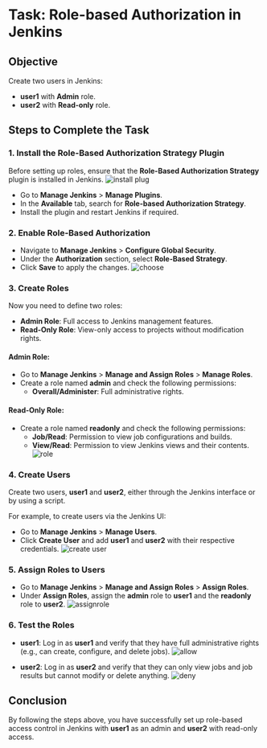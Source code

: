 # Task: Role-based Authorization in Jenkins

## Objective
Create two users in Jenkins:
- **user1** with **Admin** role.
- **user2** with **Read-only** role.

## Steps to Complete the Task

### 1. Install the **Role-Based Authorization Strategy** Plugin

Before setting up roles, ensure that the **Role-Based Authorization Strategy** plugin is installed in Jenkins.
![install plug](https://github.com/user-attachments/assets/07aaabf7-13ad-49e6-95aa-f4929b2e39f6)

- Go to **Manage Jenkins** > **Manage Plugins**.
- In the **Available** tab, search for **Role-based Authorization Strategy**.
- Install the plugin and restart Jenkins if required.

### 2. Enable Role-Based Authorization

- Navigate to **Manage Jenkins** > **Configure Global Security**.
- Under the **Authorization** section, select **Role-Based Strategy**.
- Click **Save** to apply the changes.
![choose](https://github.com/user-attachments/assets/faec4c65-b450-46e0-aa57-d7c5d05120ff)

### 3. Create Roles

Now you need to define two roles:
- **Admin Role**: Full access to Jenkins management features.
- **Read-Only Role**: View-only access to projects without modification rights.

#### Admin Role:
- Go to **Manage Jenkins** > **Manage and Assign Roles** > **Manage Roles**.
- Create a role named **admin** and check the following permissions:
  - **Overall/Administer**: Full administrative rights.
  
#### Read-Only Role:
- Create a role named **readonly** and check the following permissions:
  - **Job/Read**: Permission to view job configurations and builds.
  - **View/Read**: Permission to view Jenkins views and their contents.
![role](https://github.com/user-attachments/assets/ae64c081-082b-4818-89bc-fd6c7bb3f902)

### 4. Create Users

Create two users, **user1** and **user2**, either through the Jenkins interface or by using a script.

For example, to create users via the Jenkins UI:
- Go to **Manage Jenkins** > **Manage Users**.
- Click **Create User** and add **user1** and **user2** with their respective credentials.
![create user](https://github.com/user-attachments/assets/14549f86-0510-4292-954c-10424024dccc)

### 5. Assign Roles to Users

- Go to **Manage Jenkins** > **Manage and Assign Roles** > **Assign Roles**.
- Under **Assign Roles**, assign the **admin** role to **user1** and the **readonly** role to **user2**.
![assignrole](https://github.com/user-attachments/assets/06c7eb1c-f048-43de-b715-861637723d03)

### 6. Test the Roles

- **user1**: Log in as **user1** and verify that they have full administrative rights (e.g., can create, configure, and delete jobs).
  ![allow](https://github.com/user-attachments/assets/386517c8-37b3-4dde-8111-e34ed2fe817a)

- **user2**: Log in as **user2** and verify that they can only view jobs and job results but cannot modify or delete anything.
![deny](https://github.com/user-attachments/assets/2703d0e5-7466-4530-a68f-c58a4765b0e4)

## Conclusion

By following the steps above, you have successfully set up role-based access control in Jenkins with **user1** as an admin and **user2** with read-only access.
